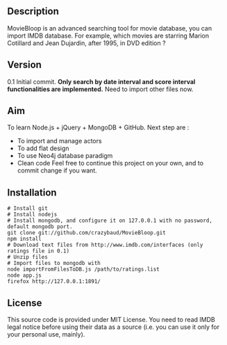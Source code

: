 Description
----------
MovieBloop is an advanced searching tool for movie database, you can import IMDB database. For example, which movies are starring Marion Cotillard and Jean Dujardin, after 1995, in DVD edition ?  

Version
-------
0.1 Initial commit. **Only search by date interval and score interval functionalities are implemented.** Need to import other files now.

Aim
----------
To learn Node.js + jQuery + MongoDB + GitHub. Next step are :
- To import and manage actors
- To add flat design
- To use Neo4j database paradigm
- Clean code
Feel free to continue this project on your own, and to commit change if you want.

Installation
----------

	# Install git
	# Install nodejs
	# Install mongodb, and configure it on 127.0.0.1 with no password, default mongodb port.
	git clone git://github.com/crazybaud/MovieBloop.git 
	npm install
	# Download text files from http://www.imdb.com/interfaces (only ratings file in 0.1)
	# Unzip files
	# Import files to mongodb with
	node importFromFilesToDB.js /path/to/ratings.list
	node app.js
	firefox http://127.0.0.1:1891/

License
-------
This source code is provided under MIT License. You need to read IMDB legal notice before using their data as a source (i.e. you can use it only for your personal use, mainly).
